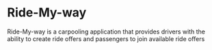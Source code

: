 # Ride-My-way
Ride-My-way is a carpooling application that provides drivers with the ability to create ride offers and passengers to join available ride offers

